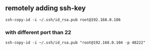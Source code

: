 ## remotely adding ssh-key 
`ssh-copy-id -i ~/.ssh/id_rsa.pub root@192.168.0.186`
### with different port than 22
`ssh-copy-id -i ~/.ssh/id_rsa.pub "root@192.168.0.104 -p 48222"`
